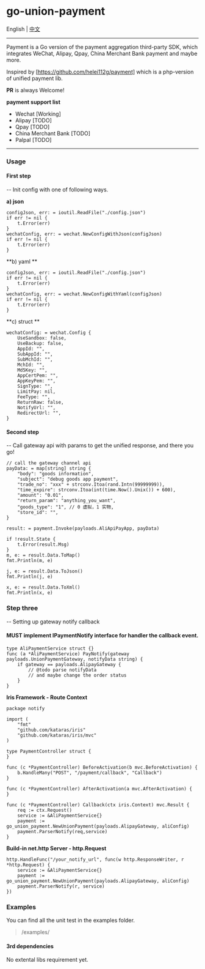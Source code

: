 # go-union-payment

English | [中文](/README.md)

---


Payment is a Go version of the payment aggregation third-party SDK, which integrates WeChat, Alipay, Qpay, China Merchant Bank payment and maybe more. 

Inspired by [https://github.com/helei112g/payment] which is a php-version of unified payment lib.

**PR** is always Welcome!

**payment support list**

- Wechat [Working]
- Alipay [TODO]
- Qpay [TODO]
- China Merchant Bank [TODO]
- Palpal [TODO]

---

### Usage

#### First step 

-- Init config with one of following ways.

**a) json**

```golang
configJson, err: = ioutil.ReadFile("./config.json")
if err != nil {
    t.Error(err)
}
wechatConfig, err: = wechat.NewConfigWithJson(configJson)
if err != nil {
    t.Error(err)
}
```

**b) yaml **

```golang
configJson, err: = ioutil.ReadFile("./config.json")
if err != nil {
    t.Error(err)
}
wechatConfig, err: = wechat.NewConfigWithYaml(configJson)
if err != nil {
    t.Error(err)
}
```

**c) struct **

```golang
wechatConfig: = wechat.Config {
    UseSandbox: false,
    UseBackup: false,
    AppId: "",
    SubAppId: "",
    SubMchId: "",
    MchId: "",
    Md5Key: "",
    AppCertPem: "",
    AppKeyPem: "",
    SignType: "",
    LimitPay: nil,
    FeeType: "",
    ReturnRaw: false,
    NotifyUrl: "",
    RedirectUrl: "",
}
```


#### Second step 

-- Call gateway api with params to get the unified response, and there you go!


```golang
// call the gateway channel api
payData: = map[string] string {
    "body": "goods information",
    "subject": "debug goods app payment",
    "trade_no": "xxx" + strconv.Itoa(rand.Intn(99999999)),
    "time_expire": strconv.Itoa(int(time.Now().Unix()) + 600),
    "amount": "0.01",
    "return_param": "anything_you_want",
    "goods_type": "1", // 0 虚拟，1 实物,
    "store_id": "",
}

result: = payment.Invoke(payloads.AliApiPayApp, payData)

if !result.State {
    t.Error(result.Msg)
}
m, e: = result.Data.ToMap()
fmt.Println(m, e)

j, e: = result.Data.ToJson()
fmt.Println(j, e)

x, e: = result.Data.ToXml()
fmt.Println(x, e)
```

### Step three

-- Setting up gateway notify callback

#### MUST implement IPaymentNotify interface for handler the callback event. 

```golang
type AliPaymentService struct {}
func (a *AliPaymentService) PayNotify(gateway payloads.UnionPaymentGateway, notifyData string) {
	if gateway == payloads.AlipayGateway {
		// @todo parse notifyData
		// and maybe change the order status
	} 
}
```


**Iris Framework - Route Context**

```golang
package notify

import (
	"fmt"
	"github.com/kataras/iris"
	"github.com/kataras/iris/mvc"
)

type PaymentController struct {
}

func (c *PaymentController) BeforeActivation(b mvc.BeforeActivation) {
	b.HandleMany("POST", "/payment/callback", "Callback")
}

func (c *PaymentController) AfterActivation(a mvc.AfterActivation) {
}

func (c *PaymentController) Callback(ctx iris.Context) mvc.Result {
	req := ctx.Request()
    service := &AliPaymentService{}
    payment := go_union_payment.NewUnionPayment(payloads.AlipayGateway, aliConfig)
    payment.ParserNotify(req,service)
}
```

**Build-in net.http Server - http.Request**

```golang
http.HandleFunc("/your_notify_url", func(w http.ResponseWriter, r *http.Request) {        
    service := &AliPaymentService{}
    payment := go_union_payment.NewUnionPayment(payloads.AlipayGateway, aliConfig)
    payment.ParserNotify(r, service)
})
```



### Examples

You can find all the unit test in the examples folder. 

> /examples/

#### 3rd dependencies

No extental libs requirement yet.
